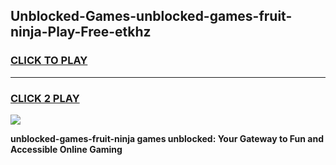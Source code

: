 
## Unblocked-Games-unblocked-games-fruit-ninja-Play-Free-etkhz
<h3>
<a href="https://premium76.site?title=unblocked-games-fruit-ninja&ref=09A">CLICK TO PLAY</a></h3>
<hr>

<h3>
<a href="https://premium76.site?title=unblocked-games-fruit-ninja&ref=09A">CLICK 2 PLAY</a>
  
</h3>

<a href="https://premium76.site?title=unblocked-games-fruit-ninja&ref=09A"><img src="https://clearcache.store/games.png"></a>


**unblocked-games-fruit-ninja games unblocked: Your Gateway to Fun and Accessible Online Gaming**
